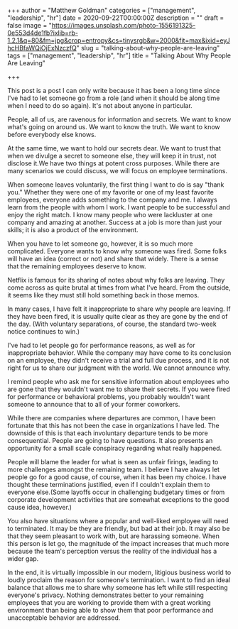 +++
author = "Matthew Goldman"
categories = ["management", "leadership", "hr"]
date = 2020-09-22T00:00:00Z
description = ""
draft = false
image = "https://images.unsplash.com/photo-1556191325-0e553d4de1fb?ixlib=rb-1.2.1&q=80&fm=jpg&crop=entropy&cs=tinysrgb&w=2000&fit=max&ixid=eyJhcHBfaWQiOjExNzczfQ"
slug = "talking-about-why-people-are-leaving"
tags = ["management", "leadership", "hr"]
title = "Talking About Why People Are Leaving"

+++


This post is a post I can only write because it has been a long time since I've had to let someone go from a role (and when it should be along time when I need to do so again). It's not about anyone in particular.

People, all of us, are ravenous for information and secrets. We want to know what's going on around us. We want to know the truth. We want to know before everybody else knows.

At the same time, we want to hold our secrets dear. We want to trust that when we divulge a secret to someone else, they will keep it in trust, not disclose it.We have two things at potent cross purposes. While there are many scenarios we could discuss, we will focus on employee terminations.

When someone leaves voluntarily, the first thing I want to do is say "thank you." Whether they were one of my favorite or one of my least favorite employees, everyone adds something to the company and me. I always learn from the people with whom I work. I want people to be successful and enjoy the right match. I know many people who were lackluster at one company and amazing at another. Success at a job is more than just your skills; it is also a product of the environment.

When you have to let someone go, however, it is so much more complicated. Everyone wants to know why someone was fired. Some folks will have an idea (correct or not) and share that widely. There is a sense that the remaining employees deserve to know.

Netflix is famous for its sharing of notes about why folks are leaving. They come across as quite brutal at times from what I've heard. From the outside, it seems like they must still hold something back in those memos.

In many cases, I have felt it inappropriate to share why people are leaving. If they have been fired, it is usually quite clear as they are gone by the end of the day. (With voluntary separations, of course, the standard two-week notice continues to win.)

I've had to let people go for performance reasons, as well as for inappropriate behavior. While the company may have come to its conclusion on an employee, they didn't receive a trial and full due process, and it is not right for us to share our judgment with the world. We cannot announce why.

I remind people who ask me for sensitive information about employees who are gone that they wouldn't want me to share their secrets. If you were fired for performance or behavioral problems, you probably wouldn't want someone to announce that to all of your former coworkers.

While there are companies where departures are common, I have been fortunate that this has not been the case in organizations I have led. The downside of this is that each involuntary departure tends to be more consequential. People are going to have questions. It also presents an opportunity for a small scale conspiracy regarding what really happened.

People will blame the leader for what is seen as unfair firings, leading to more challenges amongst the remaining team. I believe I have always let people go for a good cause, of course, when it has been my choice. I have thought these terminations justified, even if I couldn't explain them to everyone else.(Some layoffs occur in challenging budgetary times or from corporate development activities that are somewhat exceptions to the good cause idea, however.)

You also have situations where a popular and well-liked employee will need to terminated. It may be they are friendly, but bad at their job. It may also be that they seem pleasant to work with, but are harassing someone. When this person is let go, the magnitude of the impact increases that much more because the team's perception versus the reality of the individual has a wider gap.

In the end, it is virtually impossible in our modern, litigious business world to loudly proclaim the reason for someone's termination. I want to find an ideal balance that allows me to share why someone has left while still respecting everyone's privacy. Nothing demonstrates better to your remaining employees that you are working to provide them with a great working environment than being able to show them that poor performance and unacceptable behavior are addressed.

